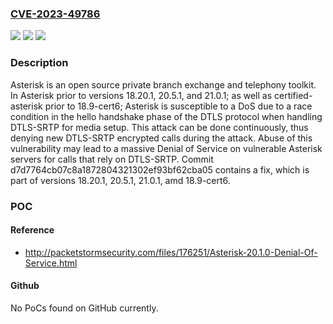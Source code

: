 ### [CVE-2023-49786](https://cve.mitre.org/cgi-bin/cvename.cgi?name=CVE-2023-49786)
![](https://img.shields.io/static/v1?label=Product&message=asterisk&color=blue)
![](https://img.shields.io/static/v1?label=Version&message=%3D%20%3C%2018.20.1%20&color=brighgreen)
![](https://img.shields.io/static/v1?label=Vulnerability&message=CWE-703%3A%20Improper%20Check%20or%20Handling%20of%20Exceptional%20Conditions&color=brighgreen)

### Description

Asterisk is an open source private branch exchange and telephony toolkit. In Asterisk prior to versions 18.20.1, 20.5.1, and 21.0.1; as well as certified-asterisk prior to 18.9-cert6; Asterisk is susceptible to a DoS due to a race condition in the hello handshake phase of the DTLS protocol when handling DTLS-SRTP for media setup. This attack can be done continuously, thus denying new DTLS-SRTP encrypted calls during the attack. Abuse of this vulnerability may lead to a massive Denial of Service on vulnerable Asterisk servers for calls that rely on DTLS-SRTP. Commit d7d7764cb07c8a1872804321302ef93bf62cba05 contains a fix, which is part of versions 18.20.1, 20.5.1, 21.0.1, amd 18.9-cert6.

### POC

#### Reference
- http://packetstormsecurity.com/files/176251/Asterisk-20.1.0-Denial-Of-Service.html

#### Github
No PoCs found on GitHub currently.

